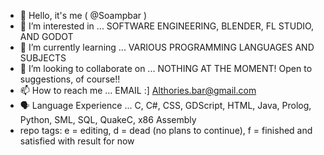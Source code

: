 - 👋 Hello, it's me ( @Soampbar )
- 👀 I’m interested in ... SOFTWARE ENGINEERING, BLENDER, FL STUDIO, AND GODOT
- 🌱 I’m currently learning ... VARIOUS PROGRAMMING LANGUAGES AND SUBJECTS
- 💞️ I’m looking to collaborate on ... NOTHING AT THE MOMENT! Open to suggestions, of course!!
- 📫 How to reach me ... EMAIL :] Althories.bar@gmail.com
- 🗣️ Language Experience ... C, C#, CSS, GDScript, HTML, Java, Prolog, Python, SML, SQL, QuakeC, x86 Assembly
- repo tags: e = editing, d = dead (no plans to continue), f = finished and satisfied with result for now
<!---
Soampbar is a ✨ special ✨ repository because its `README.md` (this file) appears on your GitHub profile.
You can click the Preview link to take a look at your changes.
--->

